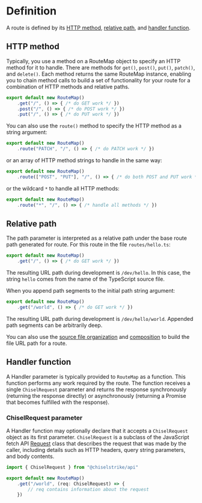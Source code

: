 # Definition

A route is defined by its [HTTP method](#http-method), [relative
path](#relative-path), and [handler function](#handler-function).

## HTTP method

Typically, you use a method on a RouteMap object to specify an HTTP method for
it to handle. There are methods for `get()`, `post()`, `put()`, `patch()`, and
`delete()`. Each method returns the same RouteMap instance, enabling you to
chain method calls to build a set of functionality for your route for a
combination of HTTP methods and relative paths.

```ts
export default new RouteMap()
    .get("/", () => { /* do GET work */ })
    .post("/", () => { /* do POST work */ })
    .put("/", () => { /* do PUT work */ })
```

You can also use the `route()` method to specify the HTTP method as a string
argument:

```ts
export default new RouteMap()
    .route("PATCH", "/", () => { /* do PATCH work */ })
```

or an array of HTTP method strings to handle in the same way:

```ts
export default new RouteMap()
    .route(["POST", "PUT"], "/", () => { /* do both POST and PUT work */ })
```

or the wildcard `*` to handle all HTTP methods:

```ts
export default new RouteMap()
    .route("*", "/", () => { /* handle all methods */ })
```

## Relative path

The path parameter is interpreted as a relative path under the base route path
generated for route. For this route in the file `routes/hello.ts`:

```ts title="routes/hello.ts"
export default new RouteMap()
    .get("/", () => { /* do GET work */ })
```

The resulting URL path during development is `/dev/hello`. In this case, the
string `hello` comes from the name of the TypeScript source file.

When you append path segments to the initial path string argument:

```ts title="routes/hello.ts"
export default new RouteMap()
    .get("/world", () => { /* do GET work */ })
```

The resulting URL path during development is `/dev/hello/world`. Appended path
segments can be arbitrarily deep.

You can also use the [source file organization] and [composition] to build the
file URL path for a route.

## Handler function

A Handler parameter is typically provided to `RouteMap` as a function. This
function performs any work required by the route. The function receives a single
`ChiselRequest` parameter and returns the response synchronously (returning the
response directly) or asynchronously (returning a Promise that becomes fulfilled
with the response).

### ChiselRequest parameter

A Handler function may optionally declare that it accepts a `ChiselRequest`
object as its first parameter. `ChiselRequest` is a subclass of the JavaScript
fetch API [Request] class that describes the request that was made by the
caller, including details such as HTTP headers, query string parameters, and
body contents.

```ts
import { ChiselRequest } from "@chiselstrike/api"

export default new RouteMap()
    .get("/world", (req: ChiselRequest) => {
        // req contains information about the request
    })
```


[Request]: https://developer.mozilla.org/en-US/docs/Web/API/Request
[path placeholders]: ./placeholders
[source file organization]: ./advanced-route-definitions#source-file-organization
[composition]: ./advanced-route-definitions#composition
